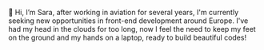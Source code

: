  👋 Hi, I’m Sara,
 after working in aviation for several years, I'm currently seeking new opportunities in front-end development around Europe.
I've had my head in the clouds for too long, now I feel the need to keep my feet on the ground and my hands on a laptop, ready to build beautiful codes!

<!---
saraporri/saraporri is a ✨ special ✨ repository because its `README.md` (this file) appears on your GitHub profile.
You can click the Preview link to take a look at your changes.
--->
